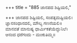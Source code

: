 +++
title = "885 ಜಾನಪದ ಶಿಷ್ಟಿಯಲಿ,"

+++
ಜಾನಪದ ಶಿಷ್ಟಿಯಲಿ, ಸಂಪತ್ಸಮಷ್ಟಿಯಲಿ।  
ಜ್ಞಾನಸಂಧಾನದಲಿ, ಮೌಲ್ಯ ಗಣನೆಯಲಿ॥  
ಮಾನವತೆ ಮಾನುಷ್ಯ ಧಾರ್ಮಿಕತೆಯೆದ್ದುನಿಲೆ।  
ಆನಂದ ಧರೆಗಂದು - ಮಂಕುತಿಮ್ಮ॥  
